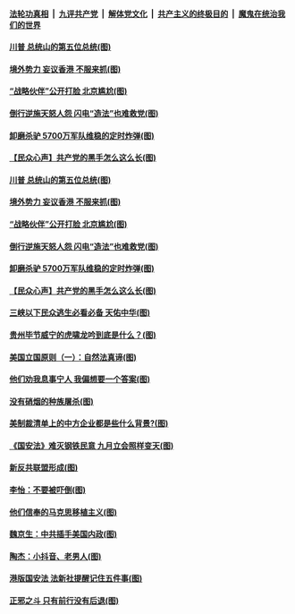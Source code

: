 

####  [法轮功真相](../../../../basic/blob/master/README.md?t=07050431) &nbsp;|&nbsp; [九评共产党](../../../../9ping.md/blob/master/README.md?t=07050431) &nbsp;|&nbsp; [解体党文化](../../../../jtdwh.md/blob/master/README.md?t=07050431)  &nbsp;|&nbsp; [共产主义的终极目的](../../../../gczydzjmd.md/blob/master/README.md?t=07050431) &nbsp;|&nbsp; [魔鬼在统治我们的世界](../../../../mgztzwmdsj.md/blob/master/README.md?t=07050431) 

#### [川普 总统山的第五位总统(图)](../pages/p4/938647.md?t=07050431) 

#### [境外势力 妄议香港 不服来抓(图)](../pages/p4/938616.md?t=07050431) 

#### [“战略伙伴”公开打脸 北京尴尬(图)](../pages/p4/938610.md?t=07050431) 

#### [倒行逆施天怒人怨 闪电“造法”也难救党(图)](../pages/p4/938609.md?t=07050431) 

#### [卸磨杀驴 5700万军队维稳的定时炸弹(图)](../pages/p4/938607.md?t=07050431) 

#### [【民众心声】共产党的黑手怎么这么长(图)](../pages/p4/938456.md?t=07050431) 

#### [川普 总统山的第五位总统(图)](../pages/p4/938647.md?t=07050431) 

#### [境外势力 妄议香港 不服来抓(图)](../pages/p4/938616.md?t=07050431) 

#### [“战略伙伴”公开打脸 北京尴尬(图)](../pages/p4/938610.md?t=07050431) 

#### [倒行逆施天怒人怨 闪电“造法”也难救党(图)](../pages/p4/938609.md?t=07050431) 

#### [卸磨杀驴 5700万军队维稳的定时炸弹(图)](../pages/p4/938607.md?t=07050431) 

#### [【民众心声】共产党的黑手怎么这么长(图)](../pages/p4/938456.md?t=07050431) 

#### [三峡以下民众逃生必看必备 天佑中华(图)](../pages/p4/938593.md?t=07050431) 

#### [贵州毕节威宁的虎啸龙吟到底是什么？(图)](../pages/p4/938596.md?t=07050431) 

#### [美国立国原则（一）：自然法真谛(图)](../pages/p4/938484.md?t=07050431) 

#### [他们劝我息事宁人 我偏想要一个答案(图)](../pages/p4/938491.md?t=07050431) 

#### [没有硝烟的种族屠杀(图)](../pages/p4/938489.md?t=07050431) 

#### [美制裁清单上的中方企业都是些什么背景?(图)](../pages/p4/938486.md?t=07050431) 

#### [《国安法》难灭钢铁民意 九月立会照样变天(图)](../pages/p4/938485.md?t=07050431) 

#### [新反共联盟形成(图)](../pages/p4/938480.md?t=07050431) 

#### [李怡：不要被吓倒(图)](../pages/p4/938488.md?t=07050431) 

#### [他们信奉的马克思移植主义(图)](../pages/p4/938413.md?t=07050431) 

#### [魏京生：中共插手美国内政(图)](../pages/p4/938409.md?t=07050431) 

#### [陶杰：小抖音、老男人(图)](../pages/p4/938404.md?t=07050431) 

#### [港版国安法 法新社提醒记住五件事(图)](../pages/p4/938401.md?t=07050431) 

#### [正邪之斗 只有前行没有后退(图)](../pages/p4/938399.md?t=07050431) 


